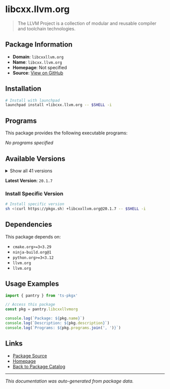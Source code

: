 # libcxx.llvm.org

> The LLVM Project is a collection of modular and reusable compiler and toolchain technologies.

## Package Information

- **Domain**: `libcxxllvm.org`
- **Name**: `libcxx.llvm.org`
- **Homepage**: Not specified
- **Source**: [View on GitHub](https://github.com/pkgxdev/pantry/tree/main/projects/libcxx.llvm.org/package.yml)

## Installation

```bash
# Install with launchpad
launchpad install +libcxx.llvm.org -- $SHELL -i
```

## Programs

This package provides the following executable programs:

*No programs specified*

## Available Versions

<details>
<summary>Show all 41 versions</summary>

- `20.1.7`, `20.1.6`, `20.1.5`, `20.1.4`, `20.1.3`
- `20.1.2`, `20.1.1`, `20.1.0`, `19.1.7`, `19.1.6`
- `19.1.5`, `19.1.4`, `19.1.3`, `19.1.2`, `19.1.1`
- `19.1.0`, `18.1.8`, `18.1.7`, `18.1.6`, `18.1.4`
- `18.1.3`, `18.1.2`, `18.1.1`, `17.0.6`, `17.0.5`
- `17.0.4`, `17.0.3`, `17.0.2`, `17.0.1`, `16.0.6`
- `16.0.5`, `16.0.4`, `16.0.3`, `16.0.2`, `16.0.1`
- `15.0.7`, `15.0.6`, `14.0.6`, `14.0.3`, `13.0.1`
- `12.0.1`

</details>

**Latest Version**: `20.1.7`

### Install Specific Version

```bash
# Install specific version
sh <(curl https://pkgx.sh) +libcxxllvm.org@20.1.7 -- $SHELL -i
```

## Dependencies

This package depends on:

- `cmake.org>=3<3.29`
- `ninja-build.org@1`
- `python.org>=3<3.12`
- `llvm.org`
- `llvm.org`

## Usage Examples

```typescript
import { pantry } from 'ts-pkgx'

// Access this package
const pkg = pantry.libcxxllvmorg

console.log(`Package: ${pkg.name}`)
console.log(`Description: ${pkg.description}`)
console.log(`Programs: ${pkg.programs.join(', ')}`)
```

## Links

- [Package Source](https://github.com/pkgxdev/pantry/tree/main/projects/libcxx.llvm.org/package.yml)
- [Homepage](#)
- [Back to Package Catalog](../package-catalog.md)

---

*This documentation was auto-generated from package data.*
